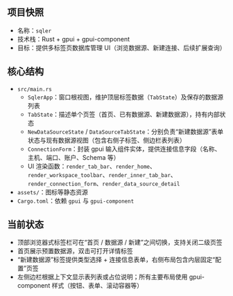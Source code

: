## 项目快照
- 名称：`sqler`
- 技术栈：Rust + gpui + gpui-component
- 目标：提供多标签页数据库管理 UI（浏览数据源、新建连接、后续扩展查询）

## 核心结构
- `src/main.rs`
    - `SqlerApp`：窗口根视图，维护顶层标签数据（`TabState`）及保存的数据源列表
    - `TabState`：描述单个页签（首页、已有数据源、新建数据源），持有内部状态
    - `NewDataSourceState` / `DataSourceTabState`：分别负责“新建数据源”表单状态与现有数据源视图（包含右侧子标签、侧边栏表列表）
    - `ConnectionForm`：封装 gpui 输入组件实体，提供连接信息字段（名称、主机、端口、账户、Schema 等）
    - UI 渲染函数：`render_tab_bar`、`render_home`、`render_workspace_toolbar`、`render_inner_tab_bar`、`render_connection_form`、`render_data_source_detail`
- `assets/`：图标等静态资源
- `Cargo.toml`：依赖 `gpui` 与 `gpui-component`

## 当前状态
- 顶部浏览器式标签栏可在“首页 / 数据源 / 新建”之间切换，支持关闭二级页签
- 首页展示预置数据源，双击可打开详情标签
- “新建数据源”标签提供类型选择 + 连接信息表单，右侧布局包含内层固定“配置”页签
- 左侧边栏根据上下文显示表列表或占位说明；所有主要布局使用 gpui-component 样式（按钮、表单、滚动容器等）
